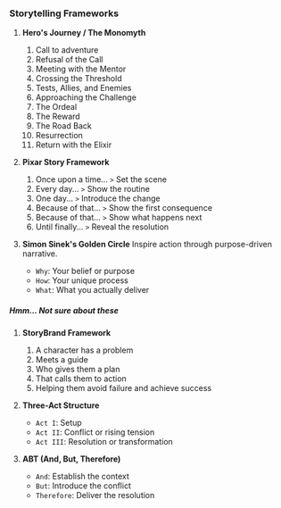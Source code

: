 ### Storytelling Frameworks

1. **Hero's Journey / The Monomyth**
    1. Call to adventure
    1. Refusal of the Call
    1. Meeting with the Mentor
    1. Crossing the Threshold
    1. Tests, Allies, and Enemies
    1. Approaching the Challenge
    1. The Ordeal
    1. The Reward
    1. The Road Back
    1. Resurrection
    1. Return with the Elixir

1. **Pixar Story Framework**
    1. Once upon a time... `>` Set the scene
    1. Every day... `>` Show the routine
    1. One day... `>` Introduce the change
    1. Because of that... `>` Show the first consequence
    1. Because of that... `>` Show what happens next
    1. Until finally... `>` Reveal the resolution

1. **Simon Sinek's Golden Circle**
Inspire action through purpose-driven narrative.
    - `Why`: Your belief or purpose
    - `How`: Your unique process
    - `What`: What you actually deliver


##### Hmm... Not sure about these
1. **StoryBrand Framework**
    1. A character has a problem
    1. Meets a guide
    1. Who gives them a plan
    1. That calls them to action
    1. Helping them avoid failure and achieve success

1. **Three-Act Structure**
    - `Act I`: Setup
    - `Act II`: Conflict or rising tension
    - `Act III`: Resolution or transformation

1. **ABT (And, But, Therefore)**
    - `And`: Establish the context
    - `But`: Introduce the conflict
    - `Therefore`: Deliver the resolution
